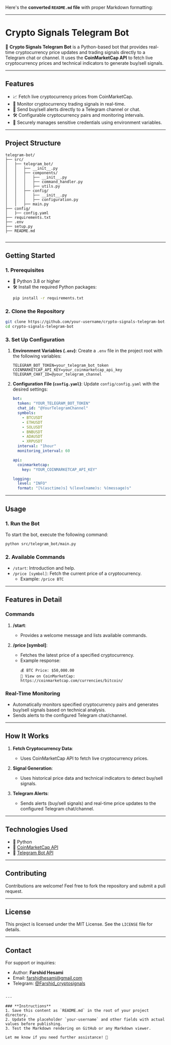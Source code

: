 Here's the **converted `README.md` file** with proper Markdown formatting:

---

# **Crypto Signals Telegram Bot**

🚀 **Crypto Signals Telegram Bot** is a Python-based bot that provides real-time cryptocurrency price updates and trading signals directly to a Telegram chat or channel. It uses the **CoinMarketCap API** to fetch live cryptocurrency prices and technical indicators to generate buy/sell signals.

---

## **Features**
- 📈 Fetch live cryptocurrency prices from CoinMarketCap.
- 📡 Monitor cryptocurrency trading signals in real-time.
- 🔔 Send buy/sell alerts directly to a Telegram channel or chat.
- 🛠️ Configurable cryptocurrency pairs and monitoring intervals.
- 🔑 Securely manages sensitive credentials using environment variables.

---

## **Project Structure**
```plaintext
telegram-bot/
├── src/
│   ├── telegram_bot/
│   │   ├── __init__.py
│   │   ├── components/
│   │   │   ├── __init__.py
│   │   │   ├── command_handler.py
│   │   │   ├── utils.py
│   │   ├── config/
│   │   │   ├── __init__.py
│   │   │   ├── configuration.py
│   │   ├── main.py
├── config/
│   ├── config.yaml
├── requirements.txt
├── .env
├── setup.py
├── README.md


```

---

## **Getting Started**

### **1. Prerequisites**
- 🐍 Python 3.8 or higher
- 🛠️ Install the required Python packages:
  ```bash
  pip install -r requirements.txt
  ```

### **2. Clone the Repository**
```bash
git clone https://github.com/your-username/crypto-signals-telegram-bot.git
cd crypto-signals-telegram-bot
```

### **3. Set Up Configuration**
1. **Environment Variables (`.env`)**:
   Create a `.env` file in the project root with the following variables:
   ```plaintext
   TELEGRAM_BOT_TOKEN=your_telegram_bot_token
   COINMARKETCAP_API_KEY=your_coinmarketcap_api_key
   TELEGRAM_CHAT_ID=@your_telegram_channel
   ```

2. **Configuration File (`config.yaml`)**:
   Update `config/config.yaml` with the desired settings:
   ```yaml
   bot:
     token: "YOUR_TELEGRAM_BOT_TOKEN"
     chat_id: "@YourTelegramChannel"
     symbols:
       - BTCUSDT
       - ETHUSDT
       - SOLUSDT
       - BNBUSDT
       - ADAUSDT
       - XRPUSDT
     interval: "1hour"
     monitoring_interval: 60

   api:
     coinmarketcap:
       key: "YOUR_COINMARKETCAP_API_KEY"

   logging:
     level: "INFO"
     format: "[%(asctime)s] %(levelname)s: %(message)s"
   ```

---

## **Usage**

### **1. Run the Bot**
To start the bot, execute the following command:
```bash
python src/telegram_bot/main.py
```

### **2. Available Commands**
- `/start`: Introduction and help.
- `/price [symbol]`: Fetch the current price of a cryptocurrency.
  - Example: `/price BTC`

---

## **Features in Detail**

### **Commands**
1. **/start**:
   - Provides a welcome message and lists available commands.

2. **/price [symbol]**:
   - Fetches the latest price of a specified cryptocurrency.
   - Example response:
     ```plaintext
     💰 BTC Price: $50,000.00
     🔗 View on CoinMarketCap: https://coinmarketcap.com/currencies/bitcoin/
     ```

### **Real-Time Monitoring**
- Automatically monitors specified cryptocurrency pairs and generates buy/sell signals based on technical analysis.
- Sends alerts to the configured Telegram chat/channel.

---

## **How It Works**
1. **Fetch Cryptocurrency Data**:
   - Uses CoinMarketCap API to fetch live cryptocurrency prices.

2. **Signal Generation**:
   - Uses historical price data and technical indicators to detect buy/sell signals.

3. **Telegram Alerts**:
   - Sends alerts (buy/sell signals) and real-time price updates to the configured Telegram chat/channel.

---

## **Technologies Used**
- 🐍 Python
- 🔗 [CoinMarketCap API](https://coinmarketcap.com/api/)
- 💬 [Telegram Bot API](https://core.telegram.org/bots/api)

---

## **Contributing**
Contributions are welcome! Feel free to fork the repository and submit a pull request.

---

## **License**
This project is licensed under the MIT License. See the `LICENSE` file for details.

---

## **Contact**
For support or inquiries:
- Author: **Farshid Hesami**
- Email: [farshidhesami@gmail.com](mailto:farshidhesami@gmail.com)
- Telegram: [@Farshid_cryptosignals](https://t.me/Farshid_cryptosignals)
```

---

### **Instructions**
1. Save this content as `README.md` in the root of your project directory.
2. Update the placeholder `your-username` and other fields with actual values before publishing.
3. Test the Markdown rendering on GitHub or any Markdown viewer.

Let me know if you need further assistance! 🚀